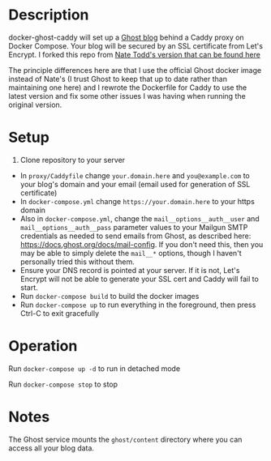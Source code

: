 # Description

docker-ghost-caddy will set up a [Ghost blog](https://ghost.org/) behind a Caddy proxy on Docker Compose. Your blog will be secured by an SSL certificate from Let's Encrypt. I forked this repo from [Nate Todd's version that can be found here](https://github.com/ntodd/docker-ghost-caddy)

The principle differences here are that I use the official Ghost docker image instead of Nate's (I trust Ghost to keep that up to date rather than maintaining one here) and I rewrote the Dockerfile for Caddy to use the latest version and fix some other issues I was having when running the original version.

# Setup

1. Clone repository to your server
- In `proxy/Caddyfile` change `your.domain.here` and `you@example.com` to your blog's domain and your email (email used for generation of SSL certificate)
- In `docker-compose.yml` change `https://your.domain.here` to your https domain
- Also in `docker-compose.yml`, change the `mail__options__auth__user` and `mail__options__auth__pass` parameter values to your Mailgun SMTP credentials as needed to send emails from Ghost, as described here: https://docs.ghost.org/docs/mail-config. If you don't need this, then you may be able to simply delete the `mail__*` options, though I haven't personally tried this without them.
- Ensure your DNS record is pointed at your server. If it is not, Let's Encrypt will not be able to generate your SSL cert and Caddy will fail to start.
- Run `docker-compose build` to build the docker images
- Run `docker-compose up` to run everything in the foreground, then press Ctrl-C to exit gracefully

# Operation

Run `docker-compose up -d` to run in detached mode

Run `docker-compose stop` to stop

# Notes

The Ghost service mounts the `ghost/content` directory where you can access all your blog data.
